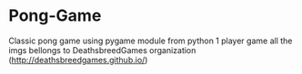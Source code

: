 # Pong-Game
Classic pong game using pygame module from python
1 player game
all the imgs bellongs to DeathsbreedGames organization (http://deathsbreedgames.github.io/)
